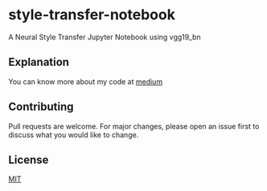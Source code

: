 # style-transfer-notebook
A Neural Style Transfer Jupyter Notebook using vgg19_bn
## Explanation
You can know more about my code at [medium](https://medium.com/@duft/a-simple-neural-style-transfer-14671a5657f4)
## Contributing
Pull requests are welcome. For major changes, please open an issue first to discuss what you would like to change.
## License
[MIT](https://github.com/dufftt/style-transfer-notebook/blob/master/LICENSE)

